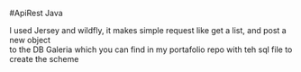 #ApiRest Java

I used Jersey and wildfly, it makes simple request like get a list, and post a new object <br>
to the DB Galeria which you can find in my portafolio repo with teh sql file to create the scheme
